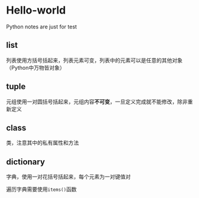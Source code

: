 # Hello-world
Python notes are just for test
## list 

列表使用方括号括起来，列表元素可变，列表中的元素可以是任意的其他对象（Python中万物皆对象）

## tuple

元组使用一对圆括号括起来，元组内容**不可变**，一旦定义完成就不能修改，除非重新定义

## class

类，注意其中的私有属性和方法

## dictionary

字典，使用一对花括号括起来，每个元素为一对键值对

遍历字典需要使用`items()`函数